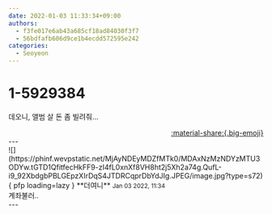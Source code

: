 ```yaml
---
date: 2022-01-03 11:33:34+09:00
authors:
  - f3fe017e6ab43a685cf18ad84030f3f7
  - 56bdfafb606d9ce1b4ecdd572595e242
categories:
  - Seoyeon
---
```


# 1-5929384

<div class="post-container" markdown="1">
<div class="content-container md-sidebar__scrollwrap" markdown="1">

데오니, 앨범 살 돈 좀 빌려줘...

</div>
</div>

<div style="text-align: right;" markdown="1">
<a href="https://weverse.io/fromis9/fanpost/1-5929384" style="text-align: right;">:material-share:{.big-emoji}</a>
</div>
---

<div class="comments-container md-sidebar__scrollwrap" markdown="1">
<div class="comment" markdown="1">
<div class='id-container' markdown="1">
![](https://phinf.wevpstatic.net/MjAyNDEyMDZfMTk0/MDAxNzMzNDYzMTU3ODYw.tGTD1QfitfecHkFF9-zI4fL0xnXf8VH8ht2j5Xh2a74g.QufL-i9_92XbdgbPBLGEpzXIrDqS4JTDRCqprDbYdJIg.JPEG/image.jpg?type=s72){ pfp loading=lazy }
**<span class="artist">더여니</span>** <small>Jan 03 2022, 11:34</small><br>
</div>
<div class='comment-body' markdown="1">
계좌불러..
</div>
</div>
</div>
---
